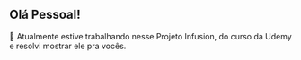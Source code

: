 ## Olá Pessoal!

🔭 Atualmente estive trabalhando nesse Projeto Infusion, do curso da Udemy e resolvi mostrar ele pra vocês.

